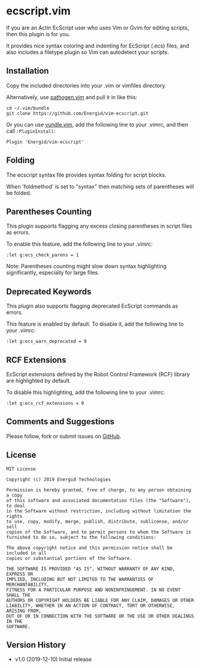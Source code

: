 ecscript.vim
============

If you are an Actin EcScript user who uses Vim or Gvim for editing scripts, 
then this plugin is for you.

It provides nice syntax coloring and indenting for EcScript (.ecs)
files, and also includes a filetype plugin so Vim can autodetect your scripts.

Installation
------------

Copy the included directories into your .vim or vimfiles directory.

Alternatively, use [pathogen.vim][1] and pull it in like this:

    cd ~/.vim/bundle
    git clone https://github.com/Energid/vim-ecscript.git

Or you can use [vundle.vim][2], add the following line to your .vimrc, and
then call `:PluginInstall`:

    Plugin 'Energid/vim-ecscript'

Folding
-------

The ecscript syntax file provides syntax folding for script blocks.

When 'foldmethod' is set to "syntax" then matching sets of parentheses
will be folded.

Parentheses Counting
--------------------

This plugin supports flagging any excess closing parentheses in script
files as errors.

To enable this feature, add the following line to your .vimrc:

    :let g:ecs_check_parens = 1

Note: Parentheses counting might slow down syntax highlighting significantly,
especially for large files.

Deprecated Keywords
-------------------

This plugin also supports flagging deprecated EcScript commands as errors.

This feature is enabled by default. To disable it, add the following line
to your .vimrc:

    :let g:ecs_warn_deprecated = 0

RCF Extensions
--------------

EcScript extensions defined by the Robot Control Framework (RCF) library are
highlighted by default.

To disable this highlighting, add the following line to your .vimrc:

    :let g:ecs_rcf_extensions = 0

Comments and Suggestions
------------------------

Please follow, fork or submit issues on [GitHub][3].

License
-------

    MIT License

    Copyright (c) 2019 Energid Technologies

    Permission is hereby granted, free of charge, to any person obtaining a copy
    of this software and associated documentation files (the "Software"), to deal
    in the Software without restriction, including without limitation the rights
    to use, copy, modify, merge, publish, distribute, sublicense, and/or sell
    copies of the Software, and to permit persons to whom the Software is
    furnished to do so, subject to the following conditions:

    The above copyright notice and this permission notice shall be included in all
    copies or substantial portions of the Software.

    THE SOFTWARE IS PROVIDED "AS IS", WITHOUT WARRANTY OF ANY KIND, EXPRESS OR
    IMPLIED, INCLUDING BUT NOT LIMITED TO THE WARRANTIES OF MERCHANTABILITY,
    FITNESS FOR A PARTICULAR PURPOSE AND NONINFRINGEMENT. IN NO EVENT SHALL THE
    AUTHORS OR COPYRIGHT HOLDERS BE LIABLE FOR ANY CLAIM, DAMAGES OR OTHER
    LIABILITY, WHETHER IN AN ACTION OF CONTRACT, TORT OR OTHERWISE, ARISING FROM,
    OUT OF OR IN CONNECTION WITH THE SOFTWARE OR THE USE OR OTHER DEALINGS IN THE
    SOFTWARE.

Version History
---------------

* v1.0 (2019-12-10) Initial release

[1]: https://github.com/tpope/vim-pathogen
[2]: https://github.com/VundleVim/Vundle.vim
[3]: https://github.com/Energid/vim-ecscript
